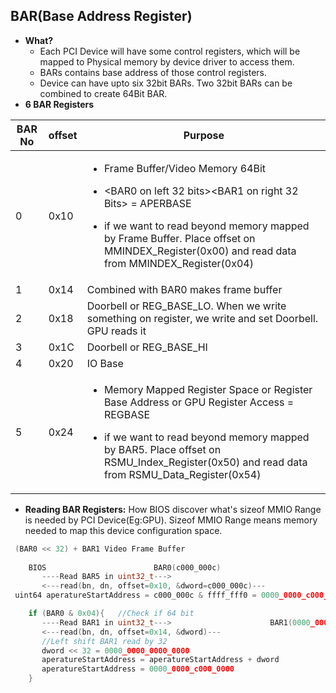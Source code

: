 ## BAR(Base Address Register)
- **What?**
  - Each PCI Device will have some control registers, which will be mapped to Physical memory by device driver to access them.
  - BARs contains base address of those control registers.
  - Device can have upto six 32bit BARs. Two 32bit BARs can be combined to create 64Bit BAR.
- **6 BAR Registers**

|BAR No|offset|Purpose|
|---|---|---|
|0|0x10|<ul><li>Frame Buffer/Video Memory 64Bit</li></ul><ul><li><BAR0 on left 32 bits><BAR1 on right 32 Bits> = APERBASE </li></ul><ul><li>if we want to read beyond memory mapped by Frame Buffer. Place offset on MMINDEX_Register(0x00) and read data from MMINDEX_Register(0x04)</li></ul>|
|1|0x14|Combined with BAR0 makes frame buffer|
|2|0x18|Doorbell or REG_BASE_LO. When we write something on register, we write and set Doorbell. GPU reads it|
|3|0x1C|Doorbell or REG_BASE_HI|
|4|0x20|IO Base|
|5|0x24|<ul><li>Memory Mapped Register Space or Register Base Address or GPU Register Access = REGBASE</li></ul><ul><li>if we want to read beyond memory mapped by BAR5. Place offset on RSMU_Index_Register(0x50) and read data from RSMU_Data_Register(0x54)</li></ul>|

- **Reading BAR Registers:** How BIOS discover what's sizeof MMIO Range is needed by PCI Device(Eg:GPU). Sizeof MMIO Range means memory needed to map this device configuration space.
```c
 (BAR0 << 32) + BAR1 Video Frame Buffer
 
    BIOS						BAR0(c000_000c)
       ----Read BAR5 in uint32_t--->
       <---read(bn, dn, offset=0x10, &dword=c000_000c)---
 uint64 aperatureStartAddress = c000_000c & ffff_fff0 = 0000_0000_c000_0000

    if (BAR0 & 0x04){   //Check if 64 bit
       ----Read BAR1 in uint32_t--->                      BAR1(0000_0000)
       <---read(bn, dn, offset=0x14, &dword)---
       //Left shift BAR1 read by 32
       dword << 32 = 0000_0000_0000_0000
       aperatureStartAddress = aperatureStartAddress + dword
       aperatureStartAddress = 0000_0000_c000_0000
    }
```
